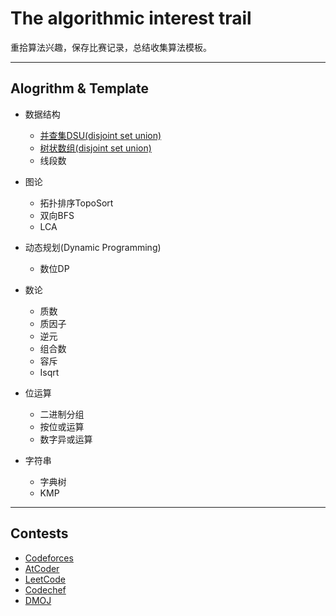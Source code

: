 # The algorithmic interest trail

重拾算法兴趣，保存比赛记录，总结收集算法模板。

---

## Alogrithm & Template

* 数据结构
  * [并查集DSU(disjoint set union)](/Template/dsu.py)
  * [树状数组(disjoint set union)](/Template/bit.py)
  * 线段数

* 图论
  * 拓扑排序TopoSort
  * 双向BFS
  * LCA

* 动态规划(Dynamic Programming)
  * 数位DP

* 数论
  * 质数
  * 质因子
  * 逆元
  * 组合数
  * 容斥
  * Isqrt

* 位运算
  * 二进制分组
  * 按位或运算
  * 数字异或运算

* 字符串
  * 字典树
  * KMP

---

## Contests

* [Codeforces](/Contests/CodeforcesPython/)
* [AtCoder](/Contests/AtCoderPython/)
* [LeetCode](/Contests/LeetCodePython/)
* [Codechef](Contests/CodeChef/)
* [DMOJ](/Contests/DMOJ/)